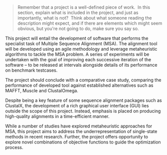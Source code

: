 
> Remember that a project is a well-defined piece of work.  In this section, explain what is included in the project, and just as importantly, what is not?  Think about what someone reading the description might expect, and if there are elements which might seem obvious, but you're not going to do, make sure you say so.


This project will entail the development of software that performs the specialist task of Multiple Sequence Alignment (MSA). The alignment tool will be developed using an agile methodology and leverage metaheuristic algorithms to tackle the MSA problem. A series of experiments will be undertaken with the goal of improving each successive iteration of the software – to be released at intervals alongside details of its performance on benchmark testcases.

The project should conclude with a comparative case study, comparing the performance of developed tool against established alternatives such as MAFFT, Muscle and ClustalOmega.

Despite being a key feature of some sequence alignment packages such as ClustalX, the development of a rich graphical user interface (GUI) lies outside the scope of this project. Instead, emphasis is placed on producing high-quality alignments in a time-efficient manner.

While a number of studies have explored metaheuristic approaches for MSA, this project aims to address the underrepresentation of single-state methods in recent research. Further, the project offers opportunity to explore novel combinations of objective functions to guide the optimization process.
